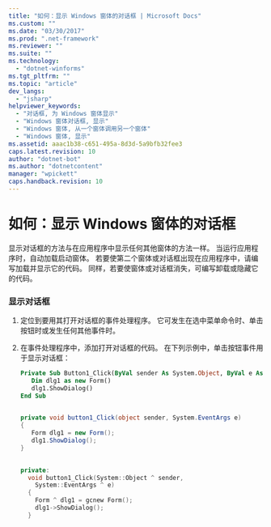 ```yaml
---
title: "如何：显示 Windows 窗体的对话框 | Microsoft Docs"
ms.custom: ""
ms.date: "03/30/2017"
ms.prod: ".net-framework"
ms.reviewer: ""
ms.suite: ""
ms.technology: 
  - "dotnet-winforms"
ms.tgt_pltfrm: ""
ms.topic: "article"
dev_langs: 
  - "jsharp"
helpviewer_keywords: 
  - "对话框, 为 Windows 窗体显示"
  - "Windows 窗体对话框, 显示"
  - "Windows 窗体, 从一个窗体调用另一个窗体"
  - "Windows 窗体, 显示"
ms.assetid: aaac1b38-c651-495a-8d3d-5a9bfb32fee3
caps.latest.revision: 10
author: "dotnet-bot"
ms.author: "dotnetcontent"
manager: "wpickett"
caps.handback.revision: 10
---
```

# 如何：显示 Windows 窗体的对话框
显示对话框的方法与在应用程序中显示任何其他窗体的方法一样。  当运行应用程序时，自动加载启动窗体。  若要使第二个窗体或对话框出现在应用程序中，请编写加载并显示它的代码。  同样，若要使窗体或对话框消失，可编写卸载或隐藏它的代码。  
  
### 显示对话框  
  
1.  定位到要用其打开对话框的事件处理程序。  它可发生在选中菜单命令时、单击按钮时或发生任何其他事件时。  
  
2.  在事件处理程序中，添加打开对话框的代码。  在下列示例中，单击按钮事件用于显示对话框：  
  
    ```vb  
    Private Sub Button1_Click(ByVal sender As System.Object, ByVal e As System.EventArgs) Handles Button1.Click  
       Dim dlg1 as new Form()  
       dlg1.ShowDialog()  
    End Sub  
  
    ```  
  
    ```csharp  
    private void button1_Click(object sender, System.EventArgs e)   
    {  
       Form dlg1 = new Form();  
       dlg1.ShowDialog();  
    }  
  
    ```  
  
    ```cpp  
    private:   
      void button1_Click(System::Object ^ sender,  
        System::EventArgs ^ e)  
      {  
        Form ^ dlg1 = gcnew Form();  
        dlg1->ShowDialog();  
      }  
    ```